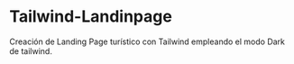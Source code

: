 # Tailwind-Landinpage
Creación de Landing Page turístico con Tailwind empleando el modo Dark de tailwind.
